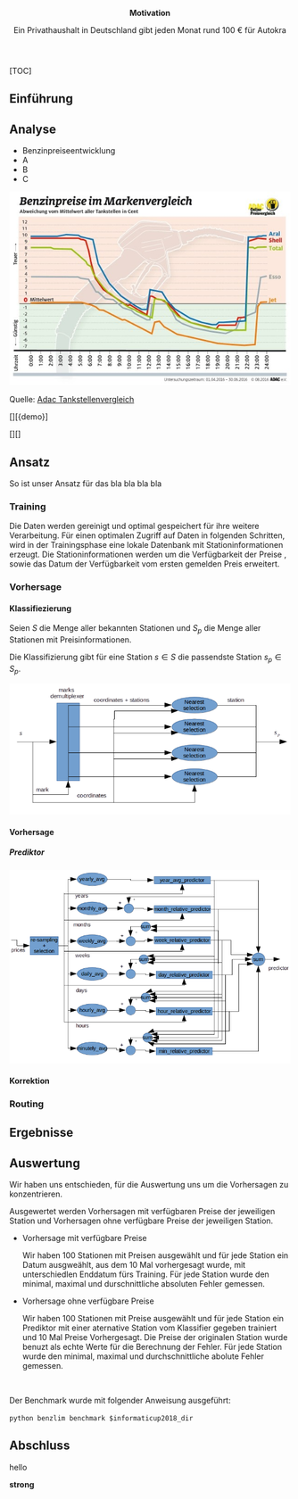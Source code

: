 <header>

**Motivation**

Ein Privathaushalt in Deutschland gibt jeden Monat rund 100 € für Autokra

</header>



<main>



[TOC]



## Einführung

## Analyse

* Benzinpreiseentwicklung
* A
* B
* C




![benzin_preise_daily](images/benzin_preise_daily.jpg)

Quelle: [Adac Tankstellenvergleich][adac_tankstellen_vergleich]



[][{demo}]

[blabla]: demo
[hello]: https://www.focus.de/auto/praxistipps/benzinpreise-guenstig-tanken-zur-richtigen-zeit-am-richtigen-ort_id_4902163.html



[][]

## Ansatz

So ist unser Ansatz für das bla bla bla bla

### Training

Die Daten werden gereinigt und optimal gespeichert für ihre weitere Verarbeitung. Für einen optimalen Zugriff auf Daten in folgenden Schritten, wird in der Trainingsphase eine lokale Datenbank mit Stationinformationen erzeugt. Die Stationinformationen werden um die Verfügbarkeit der Preise , sowie das Datum der Verfügbarkeit vom ersten gemelden Preis erweitert.

### Vorhersage

#### Klassifiezierung

Seien $S$ die Menge aller bekannten Stationen und $S_p$ die Menge aller Stationen mit Preisinformationen.

Die Klassifizierung gibt für eine Station $s \in S$ die passendste Station $s_p \in S_p$.

![classifier](images/classifier.png)

#### Vorhersage

##### Prediktor



![predictor](images/predictor.png)

#### Korrektion

### Routing



## Ergebnisse


## Auswertung

Wir haben uns entschieden, für die Auswertung uns um die Vorhersagen zu konzentrieren.

Ausgewertet werden Vorhersagen mit verfügbaren Preise der jeweiligen Station und Vorhersagen ohne verfügbare Preise der jeweiligen Station.

* Vorhersage mit verfügbare Preise

  Wir haben 100 Stationen mit Preisen ausgewählt und für jede Station ein Datum ausgweählt, aus dem 10 Mal vorhergesagt wurde, mit unterschiedlen Enddatum fürs Training. Für jede Station wurde den minimal, maximal und durschnittliche absoluten Fehler gemessen.

* Vorhersage ohne verfügbare Preise

  Wir haben 100 Stationen mit Preise ausgewählt und für jede Station ein Prediktor mit einer aternative Station vom Klassifier gegeben trainiert und 10 Mal Preise Vorhergesagt. Die Preise der originalen Station wurde benuzt als echte Werte für die Berechnung der Fehler. Für jede Station wurde den minimal, maximal und durchschnittliche abolute Fehler gemessen.

  ​

Der Benchmark wurde mit folgender Anweisung ausgeführt:

`python benzlim benchmark $informaticup2018_dir`


## Abschluss




</main>

<bold>hello</bold>

<strong>strong</strong>

<footer>

[adac_tankstellen_vergleich]: http://www.faz.net/aktuell/finanzen/meine-finanzen/geld-ausgeben/adac-tankstellenvergleich-shell-und-aral-am-teuersten-14404375.html	"Adac Tankstellengvergleich"
[focus_guenstig_tanken]: https://www.focus.de/auto/praxistipps/benzinpreise-guenstig-tanken-zur-richtigen-zeit-am-richtigen-ort_id_4902163.html	"Benzinpreise, guenstig tanken"
[demo]: blablabla	"{a, b, c, d, e, f, 2017}"
